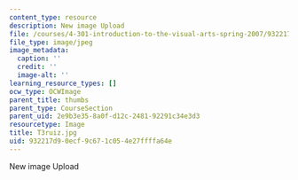 ```yaml
---
content_type: resource
description: New image Upload
file: /courses/4-301-introduction-to-the-visual-arts-spring-2007/932217d90ecf9c671c054e27ffffa64e_T3ruiz.jpg
file_type: image/jpeg
image_metadata:
  caption: ''
  credit: ''
  image-alt: ''
learning_resource_types: []
ocw_type: OCWImage
parent_title: thumbs
parent_type: CourseSection
parent_uid: 2e9b3e35-8a0f-d12c-2481-92291c34e3d3
resourcetype: Image
title: T3ruiz.jpg
uid: 932217d9-0ecf-9c67-1c05-4e27ffffa64e
---
```

New image Upload

